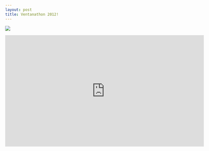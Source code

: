 ```yaml
--- 
layout: post
title: Ventanathon 2012!
---
```

<p><a href="http://gallery.andrewloe.com/Kiteboarding/Ventanathon-2012/"><img src="http://gallery.andrewloe.com/Kiteboarding/Ventanathon-2012/i-CpzG5Rk/0/L/DSC_3171-L.jpg"></a></p>

<p><iframe frameborder="0" scrolling="no" width="640" height="360" src="http://api.smugmug.com/services/embed/2409730441_52hc85x?width=640&height=360"></iframe></p>
